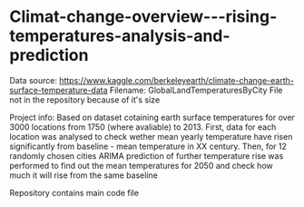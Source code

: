 # Climat-change-overview---rising-temperatures-analysis-and-prediction

Data source: https://www.kaggle.com/berkeleyearth/climate-change-earth-surface-temperature-data
Filename: GlobalLandTemperaturesByCity
File not in the repository because of it's size

Project info:
Based on dataset cotaining earth surface temperatures for over 3000 locations from 1750 (where avaliable) to 2013. First, data for each location was analysed to check wether mean yearly temperature have risen significantly from baseline - mean temperature in XX century. Then, for 12 randomly chosen cities ARIMA prediction of further temperature rise was performed to find out the mean temperatures for 2050 and check how much it will rise from the same baseline

Repository contains main code file
